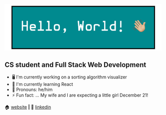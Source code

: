 ![Hello, World! 👋🏼](/images/profile-img.png)

## CS student and Full Stack Web Development

- 🖥  I'm currently working on a sorting algorithm visualizer
- 🌱  I'm currently learning React
- 🙂  Pronouns: he/him
- ⚡  Fun fact: ... My wife and I are expecting a little girl December 21!

🏠 [website][website] **|**
👔 [linkedin][linkedin]

[website]: https://michaelnavarro.io
[linkedin]: https://www.linkedin.com/in/michael-navarro-297438167/
